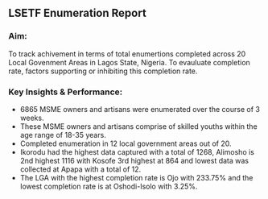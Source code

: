 ## LSETF Enumeration Report

### Aim: 
To track achivement in terms of total enumertions completed across 20 Local Govenment Areas in Lagos State, Nigeria. To evauluate completion rate, factors supporting or inhibiting this completion rate.

### Key Insights & Performance:
- 6865 MSME owners and artisans were enumerated over the course of 3 weeks.
- These MSME owners and artisans comprise of skilled youths within the age range of 18-35 years.
- Completed enumeration in 12 local government areas out of 20.
- Ikorodu had the highest data captured with a total of 1268, Alimosho is 2nd highest  1116 with Kosofe 3rd highest at 864 and lowest data was collected at Apapa with a total of 12.
- The LGA with the highest completion rate is Ojo with 233.75% and the lowest completion rate is at Oshodi-Isolo with 3.25%.

